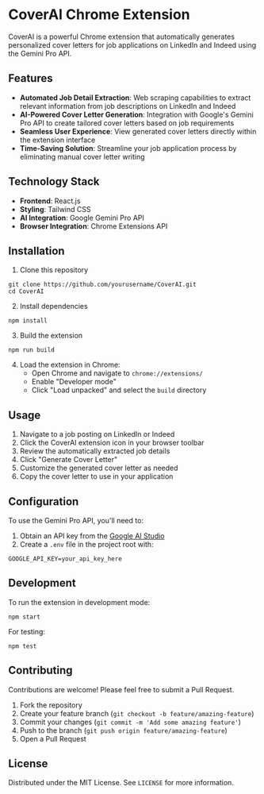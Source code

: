 # CoverAI Chrome Extension

CoverAI is a powerful Chrome extension that automatically generates personalized cover letters for job applications on LinkedIn and Indeed using the Gemini Pro API.

## Features

- **Automated Job Detail Extraction**: Web scraping capabilities to extract relevant information from job descriptions on LinkedIn and Indeed
- **AI-Powered Cover Letter Generation**: Integration with Google's Gemini Pro API to create tailored cover letters based on job requirements
- **Seamless User Experience**: View generated cover letters directly within the extension interface
- **Time-Saving Solution**: Streamline your job application process by eliminating manual cover letter writing

## Technology Stack

- **Frontend**: React.js
- **Styling**: Tailwind CSS
- **AI Integration**: Google Gemini Pro API
- **Browser Integration**: Chrome Extensions API

## Installation

1. Clone this repository
```
git clone https://github.com/yourusername/CoverAI.git
cd CoverAI
```

2. Install dependencies
```
npm install
```

3. Build the extension
```
npm run build
```

4. Load the extension in Chrome:
   - Open Chrome and navigate to `chrome://extensions/`
   - Enable "Developer mode"
   - Click "Load unpacked" and select the `build` directory

## Usage

1. Navigate to a job posting on LinkedIn or Indeed
2. Click the CoverAI extension icon in your browser toolbar
3. Review the automatically extracted job details
4. Click "Generate Cover Letter"
5. Customize the generated cover letter as needed
6. Copy the cover letter to use in your application

## Configuration

To use the Gemini Pro API, you'll need to:

1. Obtain an API key from the [Google AI Studio](https://ai.google.dev/)
2. Create a `.env` file in the project root with:
```
GOOGLE_API_KEY=your_api_key_here
```

## Development

To run the extension in development mode:
```
npm start
```

For testing:
```
npm test
```

## Contributing

Contributions are welcome! Please feel free to submit a Pull Request.

1. Fork the repository
2. Create your feature branch (`git checkout -b feature/amazing-feature`)
3. Commit your changes (`git commit -m 'Add some amazing feature'`)
4. Push to the branch (`git push origin feature/amazing-feature`)
5. Open a Pull Request

## License

Distributed under the MIT License. See `LICENSE` for more information.
